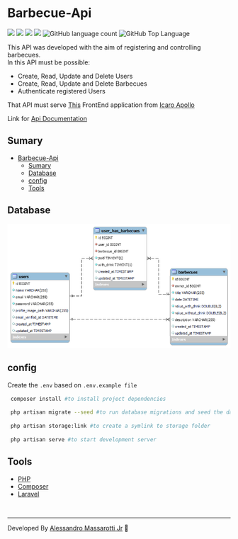 # Barbecue-Api


<p>
  <img src="https://img.shields.io/badge/made%20by-Alessandro%20Massarotti%20Jr-ffd836?style=flat-square">
  <img src="https://img.shields.io/badge/PHP-8.2.4-ffd836?style=flat-square">
  <img src="https://img.shields.io/badge/Composer-2.6.3-ffd836?style=flat-square">
  <img src="https://img.shields.io/badge/Laravel-10.28.0-ffd836?style=flat-square">
  <img alt="GitHub language count" src="https://img.shields.io/github/languages/count/alessandro-massarotti-Jr/barbecue-api?color=ffd836&style=flat-square">
  <img alt="GitHub Top Language" src="https://img.shields.io/github/languages/top/alessandro-massarotti-Jr/barbecue-api?color=ffd836&style=flat-square">
</p>

This API was developed with the aim of registering and controlling barbecues.  
In this API must be possible:

- Create, Read, Update and Delete Users
- Create, Read, Update and Delete Barbecues
- Authenticate registered Users
    
That API must serve [This](https://trinca-frontend-test.vercel.app/) FrontEnd application from [Icaro Apollo](https://github.com/IcaroApoloBR)

Link for [Api Documentation](https://documenter.getpostman.com/view/28170394/2s9YRCXrdA)

## Sumary

- [Barbecue-Api](#barbecue-api)
  - [Sumary](#sumary)
  - [Database](#database)
  - [config](#config)
  - [Tools](#tools)

## Database

 <img src="./barbecue-api-diagram.png" alt="diagrama">

## config

Create the `.env` based on `.env.example file`

```bash
 composer install #to install project dependencies
```

```bash
 php artisan migrate --seed #to run database migrations and seed the database with fake data
```
```bash
 php artisan storage:link #to create a symlink to storage folder
```

```bash
 php artisan serve #to start development server
```



## Tools

 - [PHP](https://www.php.net/docs.php)
 - [Composer](https://getcomposer.org/)
 - [Laravel](https://laravel.com/)


<br>

---

Developed By [Alessandro Massarotti Jr](https://github.com/alessandro-massarotti-jr) 🤖